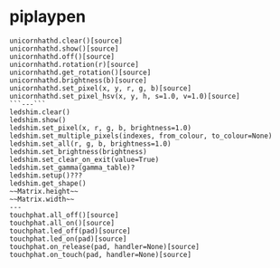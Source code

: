 # piplaypen
```
unicornhathd.clear()[source]
unicornhathd.show()[source]
unicornhathd.off()[source]
unicornhathd.rotation(r)[source]
unicornhathd.get_rotation()[source]
unicornhathd.brightness(b)[source]
unicornhathd.set_pixel(x, y, r, g, b)[source]
unicornhathd.set_pixel_hsv(x, y, h, s=1.0, v=1.0)[source]
```---```
ledshim.clear()
ledshim.show()
ledshim.set_pixel(x, r, g, b, brightness=1.0)
ledshim.set_multiple_pixels(indexes, from_colour, to_colour=None)
ledshim.set_all(r, g, b, brightness=1.0)
ledshim.set_brightness(brightness)
ledshim.set_clear_on_exit(value=True)
ledshim.set_gamma(gamma_table)?
ledshim.setup()???
ledshim.get_shape()
~~Matrix.height~~
~~Matrix.width~~
---
touchphat.all_off()[source]
touchphat.all_on()[source]
touchphat.led_off(pad)[source]
touchphat.led_on(pad)[source]
touchphat.on_release(pad, handler=None)[source]
touchphat.on_touch(pad, handler=None)[source]
```
